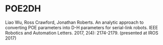 # POE2DH
Liao Wu, Ross Crawford, Jonathan Roberts. An analytic approach to converting POE parameters into D-H parameters for serial-link robots. IEEE Robotics and Automation Letters. 2017, 2(4): 2174-2179. (presented at IROS 2017)
